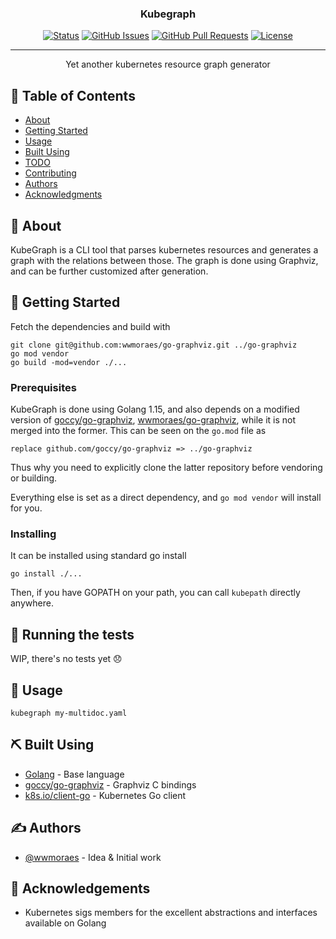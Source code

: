 <h3 align="center">Kubegraph</h3>

<div align="center">

[![Status](https://img.shields.io/badge/status-active-success.svg)]()
[![GitHub Issues](https://img.shields.io/github/issues/wwmoraes/kubegraph.svg)](https://github.com/wwmoraes/kubegraph/issues)
[![GitHub Pull Requests](https://img.shields.io/github/issues-pr/wwmoraes/kubegraph.svg)](https://github.com/wwmoraes/kubegraph/pulls)
[![License](https://img.shields.io/badge/license-MIT-blue.svg)](/LICENSE)

</div>

---

<p align="center"> Yet another kubernetes resource graph generator
    <br>
</p>

## 📝 Table of Contents

- [About](#about)
- [Getting Started](#getting_started)
- [Usage](#usage)
- [Built Using](#built_using)
- [TODO](../TODO.md)
- [Contributing](../CONTRIBUTING.md)
- [Authors](#authors)
- [Acknowledgments](#acknowledgement)

## 🧐 About <a name = "about"></a>

KubeGraph is a CLI tool that parses kubernetes resources and generates a graph
with the relations between those. The graph is done using Graphviz, and can be
further customized after generation.

## 🏁 Getting Started <a name = "getting_started"></a>

Fetch the dependencies and build with

```shell
git clone git@github.com:wwmoraes/go-graphviz.git ../go-graphviz
go mod vendor
go build -mod=vendor ./...
```

### Prerequisites

KubeGraph is done using Golang 1.15, and also depends on a modified version of
[goccy/go-graphviz](https://github.com/goccy/go-graphviz), [wwmoraes/go-graphviz](github.com/wwmoraes/go-graphviz),
while it is not merged into the former. This can be seen on the `go.mod` file as

```text
replace github.com/goccy/go-graphviz => ../go-graphviz
```

Thus why you need to explicitly clone the latter repository before vendoring or
building.

Everything else is set as a direct dependency, and `go mod vendor` will install
for you.

### Installing

It can be installed using standard go install

```shell
go install ./...
```

Then, if you have GOPATH on your path, you can call `kubepath` directly anywhere.

## 🔧 Running the tests <a name = "tests"></a>

WIP, there's no tests yet 😞

## 🎈 Usage <a name="usage"></a>

```shell
kubegraph my-multidoc.yaml
```

## ⛏️ Built Using <a name = "built_using"></a>

- [Golang](https://golang.org) - Base language
- [goccy/go-graphviz](https://github.com/goccy/go-graphviz) - Graphviz C bindings
- [k8s.io/client-go](https://github.com/kubernetes/client-go) - Kubernetes Go client

## ✍️ Authors <a name = "authors"></a>

- [@wwmoraes](https://github.com/wwmoraes) - Idea & Initial work

## 🎉 Acknowledgements <a name = "acknowledgement"></a>

- Kubernetes sigs members for the excellent abstractions and interfaces available on Golang
